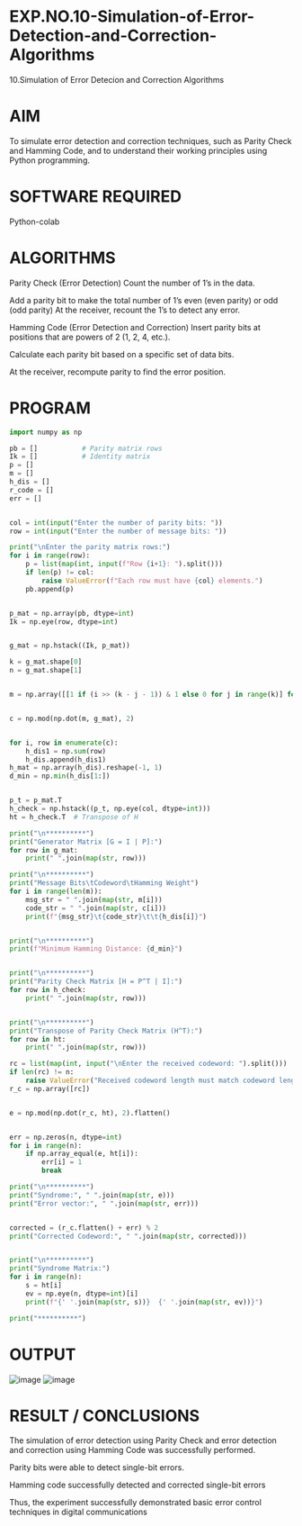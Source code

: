 # EXP.NO.10-Simulation-of-Error-Detection-and-Correction-Algorithms
10.Simulation of Error Detecion and Correction Algorithms

# AIM
To simulate error detection and correction techniques, such as Parity Check and Hamming Code, and to understand their working principles using Python programming.

# SOFTWARE REQUIRED
Python-colab

# ALGORITHMS
Parity Check (Error Detection) Count the number of 1’s in the data.

Add a parity bit to make the total number of 1’s even (even parity) or odd (odd parity) At the receiver, recount the 1’s to detect any error.

Hamming Code (Error Detection and Correction) Insert parity bits at positions that are powers of 2 (1, 2, 4, etc.).

Calculate each parity bit based on a specific set of data bits.

At the receiver, recompute parity to find the error position.

# PROGRAM
``` python
import numpy as np

pb = []           # Parity matrix rows
Ik = []           # Identity matrix
p = []
m = []
h_dis = []
r_code = []
err = []


col = int(input("Enter the number of parity bits: "))
row = int(input("Enter the number of message bits: "))

print("\nEnter the parity matrix rows:")
for i in range(row):
    p = list(map(int, input(f"Row {i+1}: ").split()))
    if len(p) != col:
        raise ValueError(f"Each row must have {col} elements.")
    pb.append(p)


p_mat = np.array(pb, dtype=int)
Ik = np.eye(row, dtype=int)


g_mat = np.hstack((Ik, p_mat))

k = g_mat.shape[0]
n = g_mat.shape[1]


m = np.array([[1 if (i >> (k - j - 1)) & 1 else 0 for j in range(k)] for i in range(2 ** k)])


c = np.mod(np.dot(m, g_mat), 2)


for i, row in enumerate(c):
    h_dis1 = np.sum(row)
    h_dis.append(h_dis1)
h_mat = np.array(h_dis).reshape(-1, 1)
d_min = np.min(h_dis[1:])


p_t = p_mat.T
h_check = np.hstack((p_t, np.eye(col, dtype=int)))
ht = h_check.T  # Transpose of H

print("\n**********")
print("Generator Matrix [G = I | P]:")
for row in g_mat:
    print(" ".join(map(str, row)))

print("\n**********")
print("Message Bits\tCodeword\tHamming Weight")
for i in range(len(m)):
    msg_str = " ".join(map(str, m[i]))
    code_str = " ".join(map(str, c[i]))
    print(f"{msg_str}\t{code_str}\t\t{h_dis[i]}")


print("\n**********")
print(f"Minimum Hamming Distance: {d_min}")


print("\n**********")
print("Parity Check Matrix [H = P^T | I]:")
for row in h_check:
    print(" ".join(map(str, row)))


print("\n**********")
print("Transpose of Parity Check Matrix (H^T):")
for row in ht:
    print(" ".join(map(str, row)))

rc = list(map(int, input("\nEnter the received codeword: ").split()))
if len(rc) != n:
    raise ValueError("Received codeword length must match codeword length n.")
r_c = np.array([rc])


e = np.mod(np.dot(r_c, ht), 2).flatten()


err = np.zeros(n, dtype=int)
for i in range(n):
    if np.array_equal(e, ht[i]):
        err[i] = 1
        break

print("\n**********")
print("Syndrome:", " ".join(map(str, e)))
print("Error vector:", " ".join(map(str, err)))


corrected = (r_c.flatten() + err) % 2
print("Corrected Codeword:", " ".join(map(str, corrected)))


print("\n**********")
print("Syndrome Matrix:")
for i in range(n):
    s = ht[i]
    ev = np.eye(n, dtype=int)[i]
    print(f"{' '.join(map(str, s))}  {' '.join(map(str, ev))}")

print("**********")
``` 
# OUTPUT
![image](https://github.com/user-attachments/assets/3eb8ffd9-77d8-464b-8318-77c0d3dde10c)
![image](https://github.com/user-attachments/assets/391ccf15-2629-4991-8d89-55df7c544da0)

# RESULT / CONCLUSIONS
The simulation of error detection using Parity Check and error detection and correction using Hamming Code was successfully performed.

Parity bits were able to detect single-bit errors.

Hamming code successfully detected and corrected single-bit errors

Thus, the experiment successfully demonstrated basic error control techniques in digital communications
